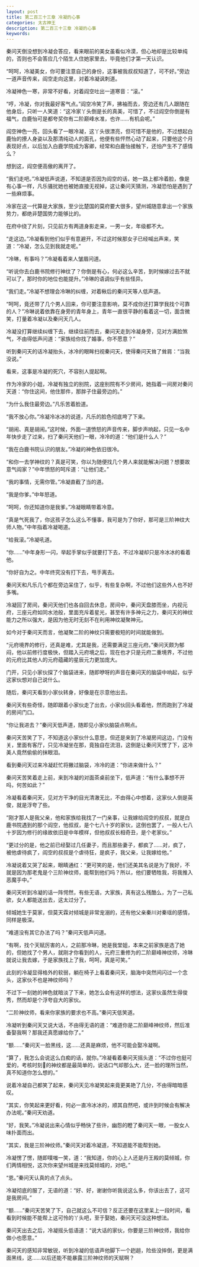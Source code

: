 ```yaml
---
layout: post
title: 第二百三十三章 冷凝的心事
categories: 太古神王
description: 第二百三十三章 冷凝的心事
keywords:
---
```


秦问天倒没想到冷凝会答应，看来眼前的美女虽看似冷漠，但心地却是比较单纯的，否则也不会答应几个陌生人住她家里去，毕竟他们才第一天认识。

“呵呵，冷凝美女，你可要注意自己的身份，这事被我叔叔知道了，可不好。”旁边一道声音传来，阎空走向这里，对着冷凝讽刺道。

冷凝神色一寒，非常不好看，对着阎空吐出一道寒音：“滚。”

“哼，冷凝，你对我最好客气点。”阎空冷笑了声，拂袖而去，旁边还有几人跟随在他身后，只听一人笑道：“这冷家丫头倒是长的真美，可惜了，不过阎空你倒是有福气，白鹿怡可是都夸奖你有二阶巅峰水准，也许……有机会呢。”

阎空神色一亮，回头看了一眼冷凝，这丫头很漂亮，但可惜不是他的，不过想起白鹿怡的撩人身姿以及那清纯动人的面孔，他便有些怦然心动了起来，只要他这个月表现好点，以后加入白鹿学院成为客卿，经常和白鹿怡接触下，还怕产生不了感情么？

想到这，阎空便高傲的离开了。

“我们走吧。”冷凝低声说道，不知道是否因为阎空的话，她一路上都冷着脸，像是有心事一样，凡乐骚扰她也被她直接无视掉，这让秦问天猜测，冷凝恐怕是遇到了一些麻烦事。

冷家在这一代算是大家族，至少比楚国的莫府要大很多，望州城随意拿出一个家族势力，都绝非楚国势力能够比的。

在府中绕了片刻，只见前方有两道身影走来，一男一女，年级都不大。

“走这边。”冷凝看到他们似乎有意避开，不过这时候那女子已经喊出声来，笑道：“冷凝，怎么见到我就走呢。”

“冷琳，有事吗？”冷凝看着来人皱眉问道。

“听说你去白鹿书院修行神纹了？你倒是有心，何必这么辛苦，到时候嫁过去不就可以了，那时你的地位也能提升。”冷琳的语调似乎有些怪异。

“我们走。”冷凝不想理会冷琳的纠缠，对着楸后的秦问天等人低声道。

“呵呵，竟还带了几个男人回来，你可要注意影响，莫不成你还打算学我找个可靠的人？”冷琳说着依靠在身旁的青年身上，青年一直很平静的看着这一切，面含微笑，打量着冷凝以及秦问天几人。

冷凝没打算继续纠缠下去，继续往前而去，秦问天走到冷凝身旁，见对方满脸煞气，不由得低声问道：“家族给你找了婚事，你不愿意？”

听到秦问天的话冷凝抬头，冰冷的眼眸扫视秦问天，使得秦问天耸了耸肩：“当我没说。”

看来，这事是冷凝的死穴，不容别人提起啊。

作为冷家的小姐，冷凝有独立的别院，这座别院有不少房间，她指着一间房对秦问天道：“你住这间，他住那件，那胖子住最旁边的。”

“为什么我住最旁边。”凡乐苦着脸道。

“我不放心你。”冷凝冷冰冰的说道，凡乐的脸色彻底垮了下来。

“胡闹、真是胡闹。”这时候，外面一道愤怒的声音传来，脚步声响起，只见一名中年快步走了过来，扫了秦问天他们一眼，冷冷的道：“他们是什么人？”

“我在白鹿书院认识的朋友。”冷凝的神色依旧很冷。

“和你一去学神纹的？真是可笑，你以为随便找几个男人来就能解决问题？想要故意气阎家？”中年愤怒的呵斥道：“让他们走。”

“我的事情，无需你管。”冷凝直截了当的道。

“我是你爹。”中年怒道。

“呵呵，你还知道你是我爹。”冷凝眼睛带着冷意。

“真是气死我了，你这孩子怎么这么不懂事，我可是为了你好，那可是三阶神纹大师人物。”中年指着冷凝喝道。

“给我滚。”冷凝吼道。

“你……”中年身形一闪，举起手掌似乎就要打下去，不过冷凝却只是冷冰冰的看着他。

“你好自为之。中年终究没有打下去，甩手离去。

秦问天和凡乐几个都在旁边呆住了，似乎，有些复杂啊，不过他们这些外人也不好多嘴。

冷凝回了房间，秦问天他们也各自回去休息，房间中，秦问天盘膝而坐，内视元府，三座元府如同水池般，里面充斥着星光，甚至有许多神元之力，秦问天的神纹能力之所以强大，是因为他无时无刻不在利用神纹凝聚神元。

如今对于秦问天而言，他凝聚二阶的神纹只需要极短的时间就能做到。

“元府境界的修行，还真是难，尤其是我，还需要满足三座元府。”秦问天颇为郁闷，他以前修行度极快，但踏入元府境之后，现在也才只是元府二重境界，不过他的元府比其他人的元府蕴藏的星辰元力更加庞大。

门开，只见小家伙探了个脑袋进来，随即咿呀的声音在秦问天的脑袋中响起，似乎这家伙想对自己说什么。

随后，秦问天看到小家伙转身，好像是在示意他出去。

秦问天有些奇怪，随即跟着小家伙走了出去，小家伙回头看着他，然而跑到了冷凝的房间门口。

“你让我进去？”秦问天低声道，随即见小家伙脑袋点啊点。

秦问天苦笑了下，不知道这小家伙什么意思，但还是来到了冷凝房间这边，门没有关，里面有客厅，只见冷凝坐在那，竟独自在流泪，这倒是让秦问天愣了下，这冷美人竟然偷偷的抹眼泪。

看到秦问天过来冷凝赶忙将撇过脑袋，冷冷的道：“你进来做什么？”

秦问天苦笑着走上前，来到冷凝的对面茶桌前坐下，低声道：“有什么事想不开吗，何苦如此？”

冷凝看着秦问天，见对方干净的目光清澈无比，不由得心中想着，这家伙人倒是英俊，就是浮夸了些。

“刚才那人是我父亲，他和家族给我找了一门亲事，让我嫁给阎空的叔叔，就是白鹿书院遇到的那个阎空，他叔叔，是个七八十岁的家伙，这倒也罢了，一般人七八十岁因为修行的缘故依旧是中年模样，但他叔叔长相奇丑，是个老家伙。”

“更过分的是，他之前已经娶过几任妻子，而且那些妻子，都疯了……对，疯了，被他虐待疯了，阎空的叔叔是个虐待狂，是疯子，我父亲，让我嫁给他。”

冷凝说着又哭了起来，眼睛通红：“更可笑的是，他们还美其名说是为了我好，不就是因为那老鬼是个三阶神纹师，能帮到他们吗？所以，他们要牺牲我，将我推入恶魔手中。”

秦问天听到冷凝的话一阵愕然，有些无语，大家族，真有这么残酷么，为了一己私欲，女人都能送出去，这太过分了。

倾城她生于莫家，但莫天霖对倾城是非常宠溺的，还有他父亲秦川对秦瑶的感情，同样是极深。

“难道没有其它办法了吗？”秦问天低声问道。

“有啊，找个天赋厉害的人，之前那冷琳，她是我堂姐，本来之前家族是选了她的，但她找了个男人，就刚才你看到的人，元府三重修为的二阶巅峰神纹师，冷琳就说让我去嫁，于是家族找上了我，呵呵，真是可笑。”

此刻的冷凝显得格外的软弱，躺在椅子上看着秦问天，脑海中突然间闪过一个念头，这家伙不也是神纹师吗？

不过下一刻她的神色就暗淡了下来，她怎么会有这样的想法，这家伙虽然生得俊秀，然而却是个浮夸自大的家伙。

“二阶神纹师，看来你家族的要求也不高。”秦问天低笑道。

冷凝听到秦问天又说大话，不由得无语的道：“难道你是二阶巅峰神纹师，然后准备娶我啊？那我还真愿嫁给你了。”

“额……”秦问天一脸黑线，这……还真是麻烦，他不可能会娶冷凝啊。

“算了，我怎么会说这么白痴的话，就你。”冷凝看着秦问天摇头道：“不过你也挺可爱的，考核时刻的神纹都是最简单的，说话口气却那么大，还一脸的理所当然，真不知道你怎么想的。”

说着冷凝自己都笑了起来，秦问天见冷凝笑起来竟更美艳了几分，不由得暗暗感叹。

“其实，你笑起来更好看，何必一直冷冰冰的，顺其自然吧，或许到时候会有解决办法呢。”秦问天劝道。

“好，我笑。”冷凝说出来心情似乎畅快了些许，幽怨的瞪了秦问天一眼，一股女人味扑面而出。

“其实，我是三阶神纹师。”秦问天对着冷凝道，不知道能不能帮到她。

冷凝愣了愣，随即噗嗤一笑，道：“我知道，你的心上人还是丹王殿的莫倾城，你们两情相悦，这次你来望州城是来找莫倾城的，对吧。”

“恩。”秦问天认真的点了点头。

冷凝彻底的服了，无语的道：“好、好，谢谢你听我说这么多，你该出去了，这可是我房间。”

“额……”秦问天苦笑了下，自己就这么不可信？反正还要在这里呆上一段时间，看看到时候能不能帮上这可怜的丫头吧，至于娶她，秦问天可没这种想法。

秦问天出去之后，冷凝摇头低语道：“说大话的家伙，你要是三阶神纹师，我给你做小也愿意。”

秦问天的感知非常敏锐，听到冷凝的低语声他脚下一个趔趄，险些没摔倒，更是满面黑线，这……以后还能不能暴露三阶神纹师的天赋啊？
